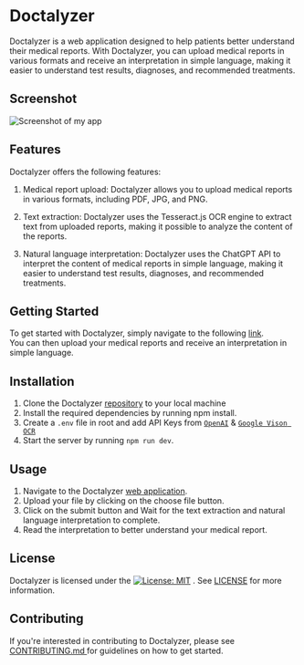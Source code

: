 # Doctalyzer
Doctalyzer is a web application designed to help patients better understand their medical reports. With Doctalyzer, you can upload medical reports in various formats and receive an interpretation in simple language, making it easier to understand test results, diagnoses, and recommended treatments.

## Screenshot

![Screenshot of my app](https://i.imgur.com/podHC32.jpeg)

## Features
Doctalyzer offers the following features:

1. Medical report upload: Doctalyzer allows you to upload medical reports in various formats, including PDF, JPG, and PNG.

2. Text extraction: Doctalyzer uses the Tesseract.js OCR engine to extract text from uploaded reports, making it possible to analyze the content of the reports.

3. Natural language interpretation: Doctalyzer uses the ChatGPT API to interpret the content of medical reports in simple language, making it easier to understand test results, diagnoses, and recommended treatments.

## Getting Started
To get started with Doctalyzer, simply navigate to the following <a href="https://doctalyzer.vercel.app/">link</a>.
<br />
You can then upload your medical reports and receive an interpretation in simple language.

## Installation
1. Clone the Doctalyzer <a href="https://github.com/open-xyz/doctalyzer">repository<a/> to your local machine
2. Install the required dependencies by running npm install.
3. Create a `.env` file in root and add API Keys from <a href="https://platform.openai.com/account/api-keys">`OpenAI`<a/> & <a href="https://console.cloud.google.com/vision/">`Google Vison OCR`<a/>
4. Start the server by running `npm run dev`.
  
## Usage
1. Navigate to the Doctalyzer <a href="https://doctalyzer.vercel.app/">web application<a/>.
2. Upload your file by clicking on the choose file button.
3. Click on the submit button and Wait for the text extraction and natural language interpretation to complete.
4. Read the interpretation to better understand your medical report.

## License
Doctalyzer is licensed under the [![License: MIT](https://badgen.net/github/license/open-xyz/doctalyzer)](https://github.com/open-xyz/doctalyzer/blob/main/LICENSE)
. See <a href="https://github.com/open-xyz/doctalyzer/blob/main/LICENSE">LICENSE<a/> for more information.

## Contributing
If you're interested in contributing to Doctalyzer, please see <a href="https://github.com/open-xyz/doctalyzer/blob/main/CONTRIBUTING.md">CONTRIBUTING.md <a/>  for guidelines on how to get started.
